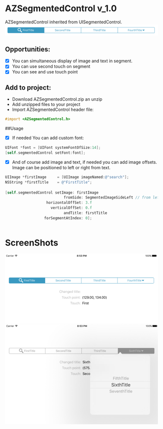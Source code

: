 # AZSegmentedControl v_1.0
AZSegmentedControl inherited from UISegmentedControl.
![](./images/3.png)
## Opportunities:

- [x] You can simultaneous display of image and text in segment.
- [x] You can use second touch on segment
- [x] You can see and use touch point

## Add to project:

+ Download AZSegmentedControl.zip an unzip
+ Add unzipped files to your project
+ Import AZSegmentedControl header file:
```objectivec
#import <AZSegmentedControl.h>
```

##Usage

- [x] If needed You can add custom font:  

```objectivec
UIFont *font = [UIFont systemFontOfSize:14];
[self.segmentedControl setFont:font];
```

- [x] And of course add image and text, if needed you can add image offsets. Image can be positioned to left or right from text.

```objectivec
UIImage *firstImage     = [UIImage imageNamed:@"search"];
NSString *firstTitle    = @"FirstTitle";

[self.segmentedControl setImage: firstImage
                           fromSide: SegmentedImageSideLeft // from left - SegmentedImageSideLeft or right - SegmentedImageSideRight 
                   horizontalOffSet: 3.f
                     verticalOffSet: 0.f
                           andTitle: firstTitle
                  forSegmentAtIndex: 0];    
    
```

# ScreenShots

<p align='center'>
  <img src="./images/1.png">
  <img src="./images/2.png">
</p>

